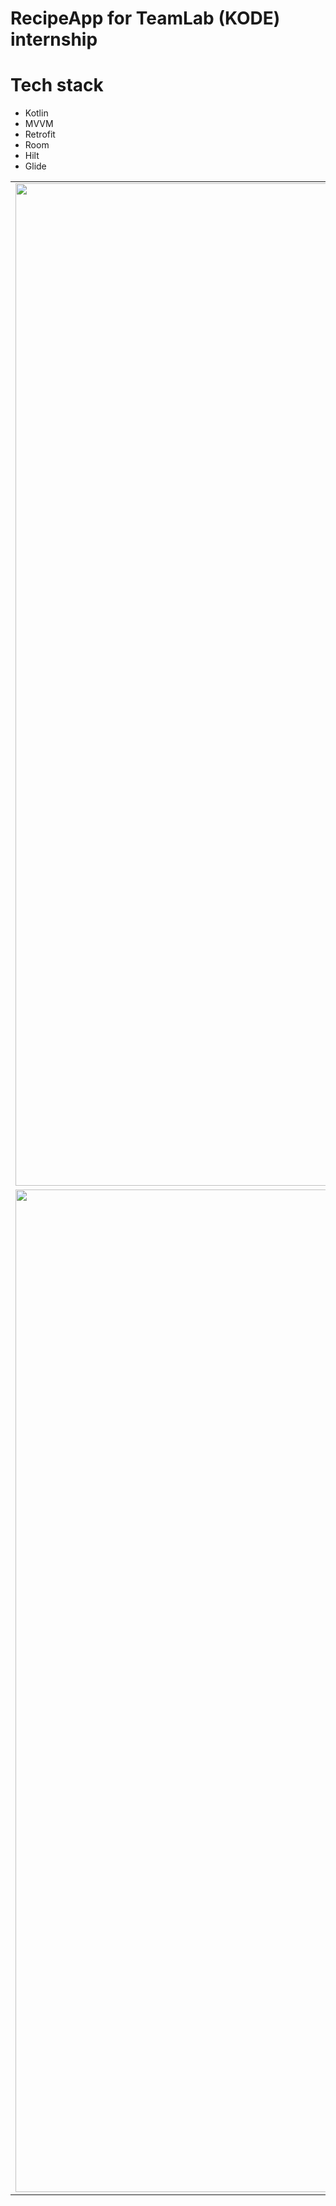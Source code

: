 # RecipeApp for TeamLab (KODE) internship

# Tech stack
- Kotlin
- MVVM
- Retrofit
- Room
- Hilt
- Glide

| | | |
|:-------------------------:|:-------------------------:|:-------------------------:|
|<img width="1604" alt="Recipe list screenshot" src="https://user-images.githubusercontent.com/22594525/115122213-011bf700-9fe1-11eb-8950-a1f48451480a.png">|  <img width="1604" alt="Bottom sheet screenshot" src="https://user-images.githubusercontent.com/22594525/115122217-037e5100-9fe1-11eb-9d36-85374a38aa50.png">|<img width="1604" alt="Recipe details screenshot" src="https://user-images.githubusercontent.com/22594525/115122220-05e0ab00-9fe1-11eb-9c38-9f357d22aca4.png">|
|<img width="1604" alt="Recipe details screenshot 2" src="https://user-images.githubusercontent.com/22594525/115122221-0711d800-9fe1-11eb-979b-6a6244243e2c.png">  |  <img width="1604" alt="Recipe picture screenshot" src="https://user-images.githubusercontent.com/22594525/115122223-08430500-9fe1-11eb-9c0e-d4d6496095f4.png">|
